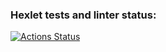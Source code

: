 ### Hexlet tests and linter status:
[![Actions Status](https://github.com/ValeriiAnisimov/python-project-lvl1/workflows/hexlet-check/badge.svg)](https://github.com/ValeriiAnisimov/python-project-lvl1/actions)